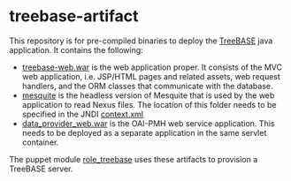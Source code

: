 # treebase-artifact 

This repository is for pre-compiled binaries to deploy the 
[TreeBASE](https://github.com/TreeBASE/treebase) java application. It contains
the following:

- [treebase-web.war](treebase-web.war) is the web application proper. It 
  consists of the MVC web application, i.e. JSP/HTML pages and related assets,
  web request handlers, and the ORM classes that communicate with the database.
- [mesquite](mesquite) is the headless version of Mesquite that is used by the
  web application to read Nexus files. The location of this folder needs to be
  specified in the JNDI 
  [context.xml](https://github.com/TreeBASE/treebase/blob/master/treebase-web/src/main/webapp/META-INF/context.xml.example)
- [data_provider_web.war](data_provider_web.war) is the OAI-PMH web service
  application. This needs to be deployed as a separate application in the same
  servlet container.

The puppet module [role_treebase](https://github.com/naturalis/role_treebase) 
uses these artifacts to provision a TreeBASE server.
